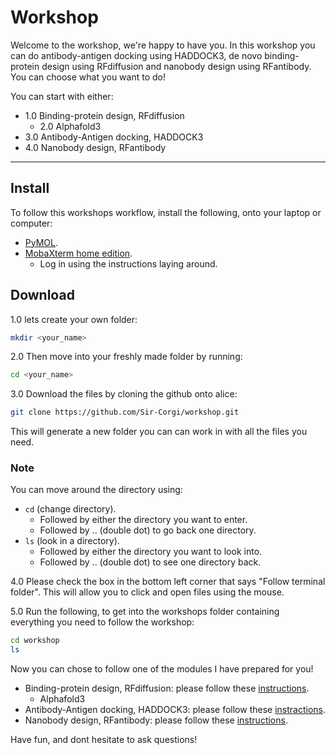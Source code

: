 # Workshop
Welcome to the workshop, we're happy to have you.
In this workshop you can do antibody-antigen docking using HADDOCK3, de novo binding-protein design using RFdiffusion and nanobody design using RFantibody.
You can choose what you want to do!

You can start with either:
- 1.0 Binding-protein design, RFdiffusion
	- 2.0 Alphafold3
- 3.0 Antibody-Antigen docking, HADDOCK3
- 4.0 Nanobody design, RFantibody

------

## Install
To follow this workshops workflow, install the following, onto your laptop or computer:
- [PyMOL](https://www.pymol.org/).
- [MobaXterm home edition](https://mobaxterm.mobatek.net/download.html).
	- Log in using the instructions laying around.


## Download
1.0 lets create your own folder:

```bash
mkdir <your_name>
```

2.0 Then move into your freshly made folder by running:

```bash
cd <your_name>
```

3.0 Download the files by cloning the github onto alice:

```bash
git clone https://github.com/Sir-Corgi/workshop.git
```
This will generate a new folder you can can work in with all the files you need.

### Note
You can move around the directory using:
- `cd` (change directory).
	- Followed by either the directory you want to enter.
	- Followed by .. (double dot) to go back one directory.
- `ls` (look in a directory).
	- Followed by either the directory you want to look into.
	- Followed by .. (double dot) to see one directory back.

4.0 Please check the box in the bottom left corner that says "Follow terminal folder". This will allow you to click and open files using the mouse.

5.0 Run the following, to get into the workshops folder containing everything you need to follow the workshop:
```bash
cd workshop
ls
```
Now you can chose to follow one of the modules I have prepared for you! 
- Binding-protein design, RFdiffusion: please follow these [instructions](RFdiffusion_AF3.md).
	- Alphafold3
- Antibody-Antigen docking, HADDOCK3: please follow these [instractions](Haddock3.md).
- Nanobody design, RFantibody: please follow these [instructions]().

Have fun, and dont hesitate to ask questions!






